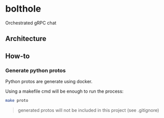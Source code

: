 # bolthole

Orchestrated gRPC chat

## Architecture

## How-to

### Generate python protos

Python protos are generate using docker.

Using a makefile cmd will be enough to run the process:

```bash
make proto
```

> generated protos will not be included in this project (see .gitignore)
